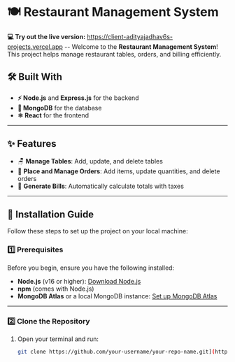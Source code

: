 # 🍽️ Restaurant Management System
**💻 Try out the live version:** https://client-adityajadhav6s-projects.vercel.app
-- Welcome to the **Restaurant Management System**! This project helps manage restaurant tables, orders, and billing efficiently.

## 🛠️ Built With
- **⚡ Node.js** and **Express.js** for the backend
- **🍃 MongoDB** for the database
- **⚛️ React** for the frontend

---

## ✨ Features
- 🪑 **Manage Tables**: Add, update, and delete tables
- 🛒 **Place and Manage Orders**: Add items, update quantities, and delete orders
- 🧾 **Generate Bills**: Automatically calculate totals with taxes

---

## 🚀 Installation Guide

Follow these steps to set up the project on your local machine:

### 1️⃣ Prerequisites
Before you begin, ensure you have the following installed:
- **Node.js** (v16 or higher): [Download Node.js](https://nodejs.org/)
- **npm** (comes with Node.js)
- **MongoDB Atlas** or a local MongoDB instance: [Set up MongoDB Atlas](https://www.mongodb.com/cloud/atlas)

---

### 2️⃣ Clone the Repository
1. Open your terminal and run:
   ```sh
   git clone https://github.com/your-username/your-repo-name.git](https://github.com/adityajadhav6/restaurant-management-system.git
